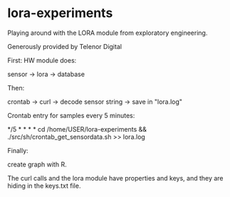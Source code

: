 # lora-experiments

Playing around with the LORA module from exploratory engineering.

Generously provided by Telenor Digital

First: HW module does:

sensor -> lora -> database

Then: 

crontab -> curl -> decode sensor string -> save in "lora.log"

Crontab entry for samples every 5 minutes:

*/5 * * * * cd /home/USER/lora-experiments &&  ./src/sh/crontab_get_sensordata.sh >> lora.log

Finally:

create graph with R. 

The curl calls and the lora module have properties and keys, and they are hiding in the keys.txt file.
